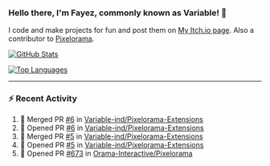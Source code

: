 ### Hello there, I'm Fayez, commonly known as Variable! 👋
I code and make projects for fun and post them on [My Itch.io page](https://variable-industries.itch.io/). Also a contributor to [Pixelorama](https://github.com/Orama-Interactive/Pixelorama).

[![GitHub Stats](https://github-readme-stats.vercel.app/api/?username=Variable-ind&show_icons=true&theme=merko)](https://github.com/anuraghazra/github-readme-stats)

[![Top Languages](https://github-readme-stats.vercel.app/api/top-langs/?username=Variable-ind&layout=compact&theme=merko)](https://github.com/anuraghazra/github-readme-stats)

---

### :zap: Recent Activity

<!--START_SECTION:activity-->
1. 🎉 Merged PR [#6](https://github.com/Variable-ind/Pixelorama-Extensions/pull/6) in [Variable-ind/Pixelorama-Extensions](https://github.com/Variable-ind/Pixelorama-Extensions)
2. 💪 Opened PR [#6](https://github.com/Variable-ind/Pixelorama-Extensions/pull/6) in [Variable-ind/Pixelorama-Extensions](https://github.com/Variable-ind/Pixelorama-Extensions)
3. 🎉 Merged PR [#5](https://github.com/Variable-ind/Pixelorama-Extensions/pull/5) in [Variable-ind/Pixelorama-Extensions](https://github.com/Variable-ind/Pixelorama-Extensions)
4. 💪 Opened PR [#5](https://github.com/Variable-ind/Pixelorama-Extensions/pull/5) in [Variable-ind/Pixelorama-Extensions](https://github.com/Variable-ind/Pixelorama-Extensions)
5. 💪 Opened PR [#673](https://github.com/Orama-Interactive/Pixelorama/pull/673) in [Orama-Interactive/Pixelorama](https://github.com/Orama-Interactive/Pixelorama)
<!--END_SECTION:activity-->

<!--
**Variable-ind/Variable-ind** is a ✨ _special_ ✨ repository because its `README.md` (this file) appears on your GitHub profile.

Here are some ideas to get you started:
- 🌱 I’m currently studying at ...
- 🔭 I’m currently working on ...
- 👯 I’m looking to collaborate on ...
- 🤔 I’m looking for help with ...
- 💬 Ask me about ...
- 📫 How to reach me: ...
- ⚡ Fun fact: ...
-->
